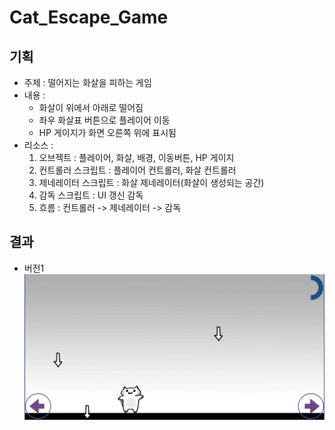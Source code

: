 # Cat_Escape_Game
 
## 기획

- 주제 : 떨어지는 화살을 피하는 게임
- 내용 : 
    - 화살이 위에서 아래로 떨어짐
    - 좌우 화살표 버튼으로 플레이어 이동
    - HP 게이지가 화면 오른쪽 위에 표시됨
- 리소스 :
    1. 오브젝트 : 플레이어, 화살, 배경, 이동버튼, HP 게이지
    2. 컨트롤러 스크립트 : 플레이어 컨트롤러, 화살 컨트롤러
    3. 제네레이터 스크립트 : 화살 제네레이터(화살이 생성되는 공간)
    4. 감독 스크립트 : UI 갱신 감독
    5. 흐름 : 
        컨트롤러 -> 제네레이터 -> 감독

## 결과

- 버전1  
    ![](img/V_0.1.jpg)